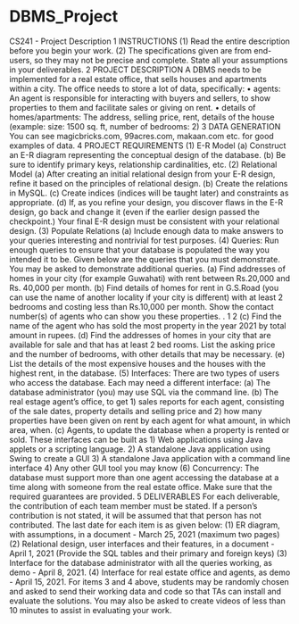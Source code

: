 # DBMS_Project
CS241 - Project Description
1 INSTRUCTIONS
(1) Read the entire description before you begin your work.
(2) The specifications given are from end-users, so they may not be precise and complete. State all your assumptions
in your deliverables.
2 PROJECT DESCRIPTION
A DBMS needs to be implemented for a real estate office, that sells houses and apartments within a city. The office
needs to store a lot of data, specifically:
• agents: An agent is responsible for interacting with buyers and sellers, to show properties to them and facilitate
sales or giving on rent.
• details of homes/apartments: The address, selling price, rent, details of the house (example: size: 1500 sq. ft,
number of bedrooms: 2)
3 DATA GENERATION
You can see magicbricks.com, 99acres.com, makaan.com etc. for good examples of data.
4 PROJECT REQUIREMENTS
(1) E-R Model
(a) Construct an E-R diagram representing the conceptual design of the database.
(b) Be sure to identify primary keys, relationship cardinalities, etc.
(2) Relational Model
(a) After creating an initial relational design from your E-R design, refine it based on the principles of relational
design.
(b) Create the relations in MySQL.
(c) Create indices (indices will be taught later) and constraints as appropriate.
(d) If, as you refine your design, you discover flaws in the E-R design, go back and change it (even if the earlier
design passed the checkpoint.) Your final E-R design must be consistent with your relational design.
(3) Populate Relations
(a) Include enough data to make answers to your queries interesting and nontrivial for test purposes.
(4) Queries: Run enough queries to ensure that your database is populated the way you intended it to be. Given
below are the queries that you must demonstrate. You may be asked to demonstrate additional queries.
(a) Find addresses of homes in your city (for example Guwahati) with rent between Rs.20,000 and Rs. 40,000 per
month.
(b) Find details of homes for rent in G.S.Road (you can use the name of another locality if your city is different)
with at least 2 bedrooms and costing less than Rs.10,000 per month. Show the contact number(s) of agents
who can show you these properties.
.
1
2
(c) Find the name of the agent who has sold the most property in the year 2021 by total amount in rupees.
(d) Find the addresses of homes in your city that are available for sale and that has at least 2 bed rooms. List the
asking price and the number of bedrooms, with other details that may be necessary.
(e) List the details of the most expensive houses and the houses with the highest rent, in the database.
(5) Interfaces: There are two types of users who access the database. Each may need a different interface:
(a) The database administrator (you) may use SQL via the command line.
(b) The real estage agent’s office, to get 1) sales reports for each agent, consisting of the sale dates, property details
and selling price and 2) how many properties have been given on rent by each agent for what amount, in
which area, when.
(c) Agents, to update the database when a property is rented or sold.
These interfaces can be built as 1) Web applications using Java applets or a scripting language. 2) A standalone
Java application using Swing to create a GUI 3) A standalone Java application with a command line interface 4)
Any other GUI tool you may know
(6) Concurrency: The database must support more than one agent accessing the database at a time along with
someone from the real estate office. Make sure that the required guarantees are provided.
5 DELIVERABLES
For each deliverable, the contribution of each team member must be stated. If a person’s contribution is not stated, it
will be assumed that that person has not contributed.
The last date for each item is as given below:
(1) ER diagram, with assumptions, in a document - March 25, 2021 (maximum two pages)
(2) Relational design, user interfaces and their features, in a document - April 1, 2021 (Provide the SQL tables and
their primary and foreign keys)
(3) Interface for the database administrator with all the queries working, as demo - April 8, 2021.
(4) Interface for real estate office and agents, as demo - April 15, 2021.
For items 3 and 4 above, students may be randomly chosen and asked to send their working data and code
so that TAs can install and evaluate the solutions. You may also be asked to create videos of less than 10
minutes to assist in evaluating your work.
